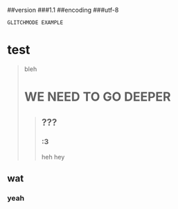 ##version
###1.1
##encoding
###utf-8

`GLITCHMODE EXAMPLE
`

#  test  
> bleh
> # WE NEED TO GO DEEPER
>> ## ???
>> ### :3
>> heh
hey

## wat
### yeah
